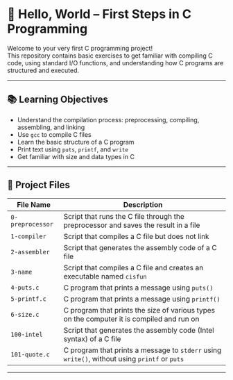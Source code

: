 # 👋 Hello, World – First Steps in C Programming

Welcome to your very first C programming project!  
This repository contains basic exercises to get familiar with compiling C code, using standard I/O functions, and understanding how C programs are structured and executed.

---

## 📚 Learning Objectives

- Understand the compilation process: preprocessing, compiling, assembling, and linking
- Use `gcc` to compile C files
- Learn the basic structure of a C program
- Print text using `puts`, `printf`, and `write`
- Get familiar with size and data types in C

---

## 📁 Project Files

| File Name         | Description |
|-------------------|-------------|
| `0-preprocessor`  | Script that runs the C file through the preprocessor and saves the result in a file |
| `1-compiler`      | Script that compiles a C file but does not link |
| `2-assembler`     | Script that generates the assembly code of a C file |
| `3-name`          | Script that compiles a C file and creates an executable named `cisfun` |
| `4-puts.c`        | C program that prints a message using `puts()` |
| `5-printf.c`      | C program that prints a message using `printf()` |
| `6-size.c`        | C program that prints the size of various types on the computer it is compiled and run on |
| `100-intel`       | Script that generates the assembly code (Intel syntax) of a C file |
| `101-quote.c`     | C program that prints a message to `stderr` using `write()`, without using `printf` or `puts` |

---

